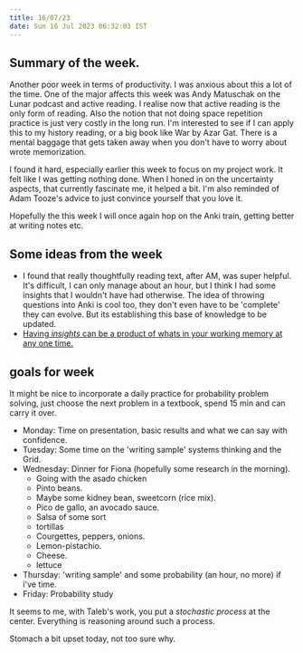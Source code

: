 ```yaml
---
title: 16/07/23
date: Sun 16 Jul 2023 06:32:03 IST
---
```


## Summary of the week.

Another poor week in terms of productivity. I was anxious about this a lot of the time. One of the major affects this
week was Andy Matuschak on the Lunar podcast and active reading. I realise now that active reading is the only form of
reading. Also the notion that not doing space repetition practice is just very costly in the long run. I'm interested to
see if I can apply this to my history reading, or a big book like War by Azar Gat. There is a mental baggage that gets
taken away when you don't have to worry about wrote memorization.

I found it hard, especially earlier this week to focus on my project work.  It felt like I was getting nothing done.
When I honed in on the uncertainty aspects, that currently fascinate me, it helped a bit. I'm also reminded of Adam
Tooze's advice to just convince yourself that you love it. 

Hopefully the this week I will once again hop on the Anki train, getting better at writing notes etc.

## Some ideas from the week

* I found that really thoughtfully reading text, after AM, was super helpful. It's difficult, I can only manage about an
  hour, but I think I had some insights that I wouldn't have had otherwise. The idea of throwing questions into Anki is
  cool too, they don't even have to be 'complete' they can evolve. But its establishing this base of knowledge to be
  updated.
* [Having _insights_ can be a product of whats in your working memory at any one time.](/home/conor/kms/evergreen_notes/insights_are_reliant_on_working_memory_evergreen.md)
 

## goals for week

It might be nice to incorporate a daily practice for probability problem solving, just choose the next problem in a
textbook, spend 15 min and can carry it over.

* Monday: Time on presentation, basic results and what we can say with confidence.
* Tuesday: Some time on the 'writing sample' systems thinking and the Grid.
* Wednesday: Dinner for Fiona (hopefully some research in the morning).
    * Going with the asado chicken
    * Pinto beans.
    * Maybe some kidney bean, sweetcorn (rice mix).
    * Pico de gallo, an avocado sauce.
    * Salsa of some sort
    * tortillas
    * Courgettes, peppers, onions.
    * Lemon-pistachio.
    * Cheese.
    * lettuce
* Thursday: 'writing sample' and some probability (an hour, no more) if i've time.
* Friday: Probability study

It seems to me, with Taleb's work, you put a _stochastic process_ at the center. Everything is reasoning around such a
process.

Stomach a bit upset today, not too sure why.
